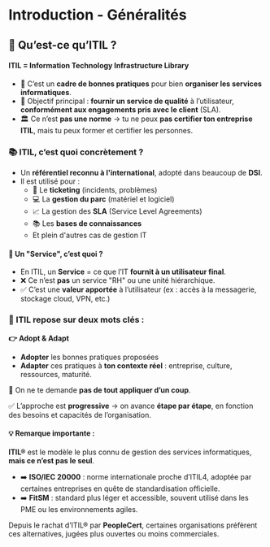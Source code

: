 # Introduction - Généralités

## **📌 Qu’est-ce qu’ITIL ?**

#### **ITIL = Information Technology Infrastructure Library**

- 🔧 C’est un **cadre de bonnes pratiques** pour bien **organiser les services informatiques**.
- 🎯 Objectif principal : **fournir un service de qualité** à l’utilisateur, **conformément aux engagements pris avec le client** (SLA).
- 🏛️ Ce n’est **pas une norme** → tu ne peux **pas certifier ton entreprise ITIL**, mais tu peux former et certifier les personnes.



### **📚 ITIL, c’est quoi concrètement ?**

- Un **référentiel reconnu à l'international**, adopté dans beaucoup de **DSI**.
- Il est utilisé pour :
  - 🎫 Le **ticketing** (incidents, problèmes)
  - 💻 La **gestion du parc** (matériel et logiciel)
  - 📈 La gestion des **SLA** (Service Level Agreements)
  - 📚 Les **bases de connaissances**
  - Et plein d'autres cas de gestion IT

#### **🤝 Un "Service", c’est quoi ?**

- En ITIL, un **Service** = ce que l’IT **fournit à un utilisateur final**.
- ❌ Ce n’est **pas** un service "RH" ou une unité hiérarchique.
- ✅ C’est une **valeur apportée** à l’utilisateur (ex : accès à la messagerie, stockage cloud, VPN, etc.)



### **🧩 ITIL repose sur deux mots clés :**

**👉 Adopt & Adapt**

- **Adopter** les bonnes pratiques proposées
- **Adapter** ces pratiques à **ton contexte réel** : entreprise, culture, ressources, maturité.



🔄 On ne te demande **pas de tout appliquer d’un coup**.

✅ L’approche est **progressive** → on avance **étape par étape**, en fonction des besoins et capacités de l’organisation.



#### 💡 **Remarque importante** :

**ITIL®** est le modèle le plus connu de gestion des services informatiques, **mais ce n’est pas le seul**.

- ➡️ **ISO/IEC 20000** : norme internationale proche d’ITIL4, adoptée par certaines entreprises en quête de standardisation officielle.
- ➡️ **FitSM** : standard plus léger et accessible, souvent utilisé dans les PME ou les environnements agiles.

Depuis le rachat d’ITIL® par **PeopleCert**, certaines organisations préfèrent ces alternatives, jugées plus ouvertes ou moins commerciales.

